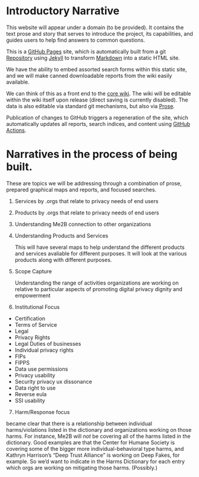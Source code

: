 

# Introductory Narrative

This website will appear under a domain (to be provided).  It contains the
text prose and story that serves to introduce the project, its capabilities,
and guides users to help find answers to common questions.

This is a [GitHub Pages](https://pages.github.com/) site, which is
automatically built from a git [Repository](https://github.com/ewelton/ktest/tree/gh-pages)
using [Jekyll](https://jekyllrb.com/) to transform
[Markdown](https://guides.github.com/features/mastering-markdown/) into
a static HTML site.

We have the ability to embed assorted search forms within this static site, and
we will make canned downloadable  reports from the wiki easily available.

We can think of this as a front end to the [core wiki](wiki.html).  The wiki
will be editable within the wiki itself upon release (direct saving is
currently disabled).  The data is also editable via standard git mechanisms,
but also via [Prose](https://prose.io/#ewelton/ktest/tree/master/twiki/tiddlers/nodes).

Publication of changes to GitHub triggers a regeneration of the site, which
automatically updates all reports, search indices, and content using
[GitHub Actions](https://github.com/features/actions).

# Narratives in the process of being built.

These are topics we will be addressing through a combination of prose,
prepared graphical maps and reports, and focused searches.

1. Services by .orgs that relate to privacy needs of end users
2. Products by .orgs that relate to privacy needs of end users
3. Understanding Me2B connection to other organizations
4. Understanding Products and Services

    This will have several maps to help understand the different products and services avaliable for different purposes. It will look at the various products along with different purposes.

5. Scope Capture

    Understanding the range of activities organizations are working on relative to particular aspects of promoting digital privacy dignity and empowerment

6. Institutional Focus

  * Certification
  * Terms of Service
  * Legal
  * Privacy Rights
  * Legal Duties of businesses
  * Individual privacy rights
  * FIPs
  * FIPPS
  * Data use permissions
  * Privacy usability
  * Security privacy ux  dissonance
  * Data right to use
  * Reverse eula
  * SSI usability

7. Harm/Response focus

  became clear that there is a relationship between individual harms/violations listed in the dictionary and organizations working on those harms.  For instance, Me2B will *not* be covering all of the harms listed in the dictionary.  Good examples are that the Center for Humane Society is covering some of the bigger more individual-behavioral type harms, and Kathryn Harrison’s “Deep Trust Alliance” is working on Deep Fakes, for example.  So we’d want to indicate in the Harms Dictionary for each entry which orgs are working on mitigating those harms.  (Possibly.)
